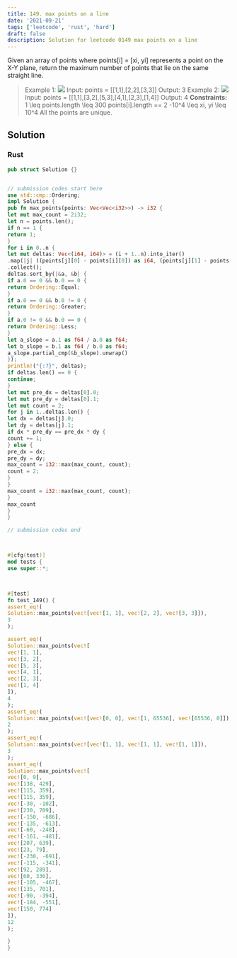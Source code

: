 ```yaml
---
title: 149. max points on a line
date: '2021-09-21'
tags: ['leetcode', 'rust', 'hard']
draft: false
description: Solution for leetcode 0149 max points on a line
---
```




Given an array of points where points[i] <TeX>=</TeX> [xi, yi] represents a point on the X-Y plane, return the maximum number of points that lie on the same straight line.



>   Example 1:
>   ![](https://assets.leetcode.com/uploads/2021/02/25/plane1.jpg)
>   Input: points <TeX>=</TeX> [[1,1],[2,2],[3,3]]
>   Output: 3
>   Example 2:
>   ![](https://assets.leetcode.com/uploads/2021/02/25/plane2.jpg)
>   Input: points <TeX>=</TeX> [[1,1],[3,2],[5,3],[4,1],[2,3],[1,4]]
>   Output: 4
**Constraints:**
>   	1 <TeX>\leq</TeX> points.length <TeX>\leq</TeX> 300
>   	points[i].length <TeX>=</TeX><TeX>=</TeX> 2
>   	-10^4 <TeX>\leq</TeX> xi, yi <TeX>\leq</TeX> 10^4
>   	All the points are unique.


## Solution


### Rust
```rust
pub struct Solution {}


// submission codes start here
use std::cmp::Ordering;
impl Solution {
pub fn max_points(points: Vec<Vec<i32>>) -> i32 {
let mut max_count = 2i32;
let n = points.len();
if n == 1 {
return 1;
}
for i in 0..n {
let mut deltas: Vec<(i64, i64)> = (i + 1..n).into_iter()
.map(|j| ((points[j][0] - points[i][0]) as i64, (points[j][1] - points[i][1]) as i64))
.collect();
deltas.sort_by(|&a, &b| {
if a.0 == 0 && b.0 == 0 {
return Ordering::Equal;
}
if a.0 == 0 && b.0 != 0 {
return Ordering::Greater;
}
if a.0 != 0 && b.0 == 0 {
return Ordering::Less;
}
let a_slope = a.1 as f64 / a.0 as f64;
let b_slope = b.1 as f64 / b.0 as f64;
a_slope.partial_cmp(&b_slope).unwrap()
});
println!("{:?}", deltas);
if deltas.len() == 0 {
continue;
}
let mut pre_dx = deltas[0].0;
let mut pre_dy = deltas[0].1;
let mut count = 2;
for j in 1..deltas.len() {
let dx = deltas[j].0;
let dy = deltas[j].1;
if dx * pre_dy == pre_dx * dy {
count += 1;
} else {
pre_dx = dx;
pre_dy = dy;
max_count = i32::max(max_count, count);
count = 2;
}
}
max_count = i32::max(max_count, count);
}
max_count
}
}

// submission codes end



#[cfg(test)]
mod tests {
use super::*;



#[test]
fn test_149() {
assert_eq!(
Solution::max_points(vec![vec![1, 1], vec![2, 2], vec![3, 3]]),
3
);

assert_eq!(
Solution::max_points(vec![
vec![1, 1],
vec![3, 2],
vec![5, 3],
vec![4, 1],
vec![2, 3],
vec![1, 4]
]),
4
);
assert_eq!(
Solution::max_points(vec![vec![0, 0], vec![1, 65536], vec![65536, 0]]),
2
);
assert_eq!(
Solution::max_points(vec![vec![1, 1], vec![1, 1], vec![1, 1]]),
3
);
assert_eq!(
Solution::max_points(vec![
vec![0, 9],
vec![138, 429],
vec![115, 359],
vec![115, 359],
vec![-30, -102],
vec![230, 709],
vec![-150, -686],
vec![-135, -613],
vec![-60, -248],
vec![-161, -481],
vec![207, 639],
vec![23, 79],
vec![-230, -691],
vec![-115, -341],
vec![92, 289],
vec![60, 336],
vec![-105, -467],
vec![135, 701],
vec![-90, -394],
vec![-184, -551],
vec![150, 774]
]),
12
);

}
}

```
